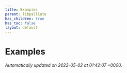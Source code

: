 ```yaml
---
title: Examples
parent: libpalliate
has_children: true
has_toc: false
layout: default
---
```


# Examples








_Automatically updated on 2022-05-02 at 01:42:07 +0000._
